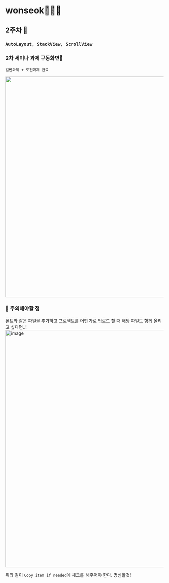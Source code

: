 # wonseok🙋🏽‍♂️
## 2주차 
### `AutoLayout, StackView, ScrollView`
### 2차 세미나 과제 구동화면📲
`일반과제 + 도전과제 완료`

<img height="700" src="./SOPT27_week2_assignment/week2_assignment_simul.gif">

### 📌 주의해야할 점
폰트와 같은 파일을 추가하고 프로젝트를 어딘가로 업로드 할 때 해당 파일도 함께 올리고 싶다면..!
<img width="753" alt="image" src="https://user-images.githubusercontent.com/42789819/98519450-1fecc380-22b4-11eb-9d1b-e8e83b6a5421.png">

위와 같이 `Copy item if needed`에 체크를 해주어야 한다. 명심할것!

